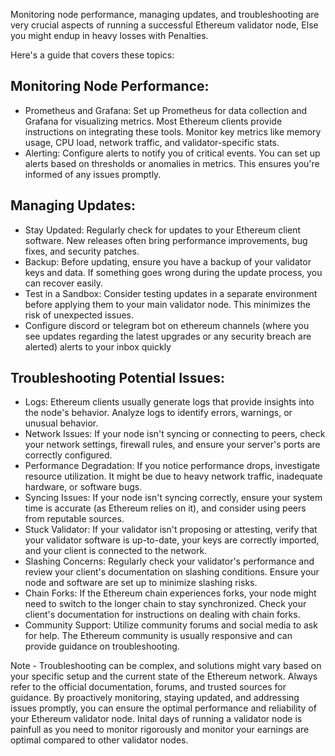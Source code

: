 Monitoring node performance, managing updates, and troubleshooting are very crucial aspects of running a successful Ethereum validator node, Else you might endup in heavy losses with Penalties.

Here's a guide that covers these topics:
## Monitoring Node Performance:
-	Prometheus and Grafana: Set up Prometheus for data collection and Grafana for visualizing metrics. Most Ethereum clients provide instructions on integrating these tools. Monitor key metrics like memory usage, CPU load, network traffic, and validator-specific stats.
-	Alerting: Configure alerts to notify you of critical events. You can set up alerts based on thresholds or anomalies in metrics. This ensures you're informed of any issues promptly.

## Managing Updates:
-	Stay Updated: Regularly check for updates to your Ethereum client software. New releases often bring performance improvements, bug fixes, and security patches.
-	Backup: Before updating, ensure you have a backup of your validator keys and data. If something goes wrong during the update process, you can recover easily.
-	Test in a Sandbox: Consider testing updates in a separate environment before applying them to your main validator node. This minimizes the risk of unexpected issues.
-	Configure discord or telegram bot on ethereum channels (where you see updates regarding the latest upgrades or any security breach are alerted) alerts to your inbox quickly

## Troubleshooting Potential Issues:
-	Logs: Ethereum clients usually generate logs that provide insights into the node's behavior. Analyze logs to identify errors, warnings, or unusual behavior.
-	Network Issues: If your node isn't syncing or connecting to peers, check your network settings, firewall rules, and ensure your server's ports are correctly configured.
-	Performance Degradation: If you notice performance drops, investigate resource utilization. It might be due to heavy network traffic, inadequate hardware, or software bugs.
-	Syncing Issues: If your node isn't syncing correctly, ensure your system time is accurate (as Ethereum relies on it), and consider using peers from reputable sources.
-	Stuck Validator: If your validator isn't proposing or attesting, verify that your validator software is up-to-date, your keys are correctly imported, and your client is connected to the network.
-	Slashing Concerns: Regularly check your validator's performance and review your client's documentation on slashing conditions. Ensure your node and software are set up to minimize slashing risks.
-	Chain Forks: If the Ethereum chain experiences forks, your node might need to switch to the longer chain to stay synchronized. Check your client's documentation for instructions on dealing with chain forks.
-	Community Support: Utilize community forums and social media to ask for help. The Ethereum community is usually responsive and can provide guidance on troubleshooting.

Note - Troubleshooting can be complex, and solutions might vary based on your specific setup and the current state of the Ethereum network. Always refer to the official documentation, forums, and trusted sources for guidance.
By proactively monitoring, staying updated, and addressing issues promptly, you can ensure the optimal performance and reliability of your Ethereum validator node.
Inital days of running a validator node is painfull as you need to monitor rigorously and monitor your earnings are optimal compared to other validator nodes.
